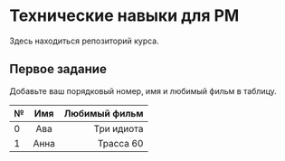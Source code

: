 # Технические навыки для PM
Здесь находиться репозиторий курса. 

## Первое задание
Добавьте ваш порядковый номер, имя и любимый фильм в таблицу.

| №             | Имя           | Любимый фильм  |
| ------------- |:-------------:| --------------:|
| 0             | Ава           | Три идиота     |
| 1             | Анна          | Трасса 60      |

